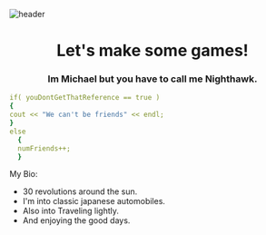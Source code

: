 ![header](https://capsule-render.vercel.app/api?&animation=fadeIn&type=venom&color=gradient&height=200&section=header&text=Hello,%20World%20🕹️%20&fontSize=90)

<h1 align = center> 
  Let's make some games! 
</h1>

<h3 align = center> 
 Im Michael but you have to call me Nighthawk.
</h3>

```yaml
if( youDontGetThatReference == true )
{
cout << "We can't be friends" << endl;
}
else
  {
  numFriends++;
  }
```

<p align = left>
My Bio: 
  <ul>
  <li>30 revolutions around the sun.</li>
  <li>I'm into classic japanese automobiles.</li>
  <li>Also into Traveling lightly.</li>
  <li>And enjoying the good days.</li>
</ul>
</p>








<!---
mtruong727/mtruong727 is a ✨ special ✨ repository because its `README.md` (this file) appears on your GitHub profile.
You can click the Preview link to take a look at your changes.
--->
